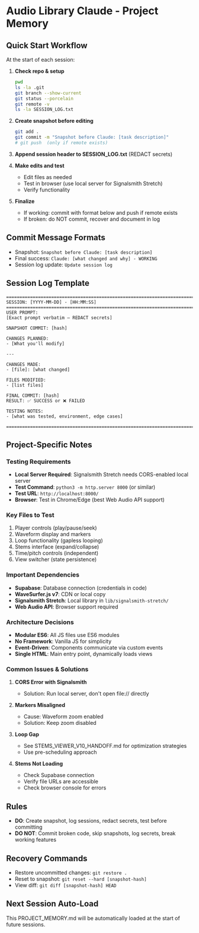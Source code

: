 # Audio Library Claude - Project Memory

## Quick Start Workflow

At the start of each session:

1. **Check repo & setup**
   ```bash
   pwd
   ls -la .git
   git branch --show-current
   git status --porcelain
   git remote -v
   ls -la SESSION_LOG.txt
   ```

2. **Create snapshot before editing**
   ```bash
   git add .
   git commit -m "Snapshot before Claude: [task description]"
   # git push  (only if remote exists)
   ```

3. **Append session header to SESSION_LOG.txt** (REDACT secrets)

4. **Make edits and test**
   - Edit files as needed
   - Test in browser (use local server for Signalsmith Stretch)
   - Verify functionality

5. **Finalize**
   - If working: commit with format below and push if remote exists
   - If broken: do NOT commit, recover and document in log

## Commit Message Formats
- Snapshot: `Snapshot before Claude: [task description]`
- Final success: `Claude: [what changed and why] - WORKING`
- Session log update: `Update session log`

## Session Log Template
```
================================================================================
SESSION: [YYYY-MM-DD] - [HH:MM:SS]
================================================================================
USER PROMPT:
[Exact prompt verbatim — REDACT secrets]

SNAPSHOT COMMIT: [hash]

CHANGES PLANNED:
- [What you'll modify]

---

CHANGES MADE:
- [file]: [what changed]

FILES MODIFIED:
- [list files]

FINAL COMMIT: [hash]
RESULT: ✅ SUCCESS or ❌ FAILED

TESTING NOTES:
- [what was tested, environment, edge cases]

================================================================================
```

## Project-Specific Notes

### Testing Requirements
- **Local Server Required**: Signalsmith Stretch needs CORS-enabled local server
- **Test Command**: `python3 -m http.server 8000` (or similar)
- **Test URL**: `http://localhost:8000/`
- **Browser**: Test in Chrome/Edge (best Web Audio API support)

### Key Files to Test
1. Player controls (play/pause/seek)
2. Waveform display and markers
3. Loop functionality (gapless looping)
4. Stems interface (expand/collapse)
5. Time/pitch controls (independent)
6. View switcher (state persistence)

### Important Dependencies
- **Supabase**: Database connection (credentials in code)
- **WaveSurfer.js v7**: CDN or local copy
- **Signalsmith Stretch**: Local library in `lib/signalsmith-stretch/`
- **Web Audio API**: Browser support required

### Architecture Decisions
- **Modular ES6**: All JS files use ES6 modules
- **No Framework**: Vanilla JS for simplicity
- **Event-Driven**: Components communicate via custom events
- **Single HTML**: Main entry point, dynamically loads views

### Common Issues & Solutions
1. **CORS Error with Signalsmith**
   - Solution: Run local server, don't open file:// directly

2. **Markers Misaligned**
   - Cause: Waveform zoom enabled
   - Solution: Keep zoom disabled

3. **Loop Gap**
   - See STEMS_VIEWER_V10_HANDOFF.md for optimization strategies
   - Use pre-scheduling approach

4. **Stems Not Loading**
   - Check Supabase connection
   - Verify file URLs are accessible
   - Check browser console for errors

## Rules
- **DO**: Create snapshot, log sessions, redact secrets, test before committing
- **DO NOT**: Commit broken code, skip snapshots, log secrets, break working features

## Recovery Commands
- Restore uncommitted changes: `git restore .`
- Reset to snapshot: `git reset --hard [snapshot-hash]`
- View diff: `git diff [snapshot-hash] HEAD`

## Next Session Auto-Load
This PROJECT_MEMORY.md will be automatically loaded at the start of future sessions.
